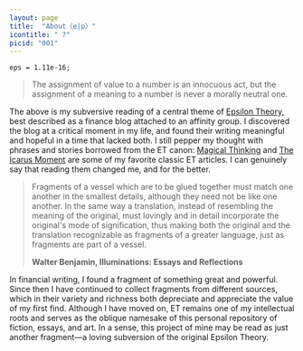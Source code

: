 ```yaml
---
layout: page
title:  "About〈e|p〉"
icontitle: " ?"
picid: "001"
---
```


`eps = 1.11e-16;`

> The assignment of value to a number is an innocuous act, but the assignment of a meaning to a number is never a morally neutral one.

The above is my subversive reading of a central theme of [Epsilon Theory,](https://www.epsilontheory.com) best described as a finance blog attached to an affinity group. I discovered the blog at a critical moment in my life, and found their writing meaningful and hopeful in a time that lacked both. I still pepper my thought with phrases and stories borrowed from the ET canon: [Magical Thinking](https://www.epsilontheory.com/magical-thinking/) and [The Icarus Moment](https://www.epsilontheory.com/the-icarus-moment/) are some of my favorite classic ET articles. I can genuinely say that reading them changed me, and for the better.

> Fragments of a vessel which are to be glued together must match one another in the smallest details, although they need not be like one another. In the same way a translation, instead of resembling the meaning of the original, must lovingly and in detail incorporate the original's mode of signification, thus making both the original and the translation recognizable as fragments of a greater language, just as fragments are part of a vessel.
>
> **Walter Benjamin, Illuminations: Essays and Reflections**

In financial writing, I found a fragment of something great and powerful. Since then I have continued to collect fragments from different sources, which in their variety and richness both depreciate and appreciate the value of my first find. Although I have moved on, ET remains one of my intellectual roots and serves as the oblique namesake of this personal repository of fiction, essays, and art. In a sense, this project of mine may be read as just another fragment—a loving subversion of the original Epsilon Theory.



<!-- 

> Blake’s doltish Adam, hypnotized by the Snake as he asserts our most potentmeansof control---the power of names, aka the power of *abstraction*, aka the power of *symbolic representation*, aka the power of *Narrative*.
> **William Blake is the OG** ***Epsilon Theory***. 

> The secret of effective market game-playing, whether you were an investor 100 years ago or you are an investor today, is to recognize that the market game hinges on the **Narrative**, on the strength of the public statements that create **Common Knowledge**. These are the core concepts of Epsilon Theory.
>
> The concept of Narrative is a thoroughly post-modern idea. What I mean by this is that Narrative is a social construction, a malleable public representation of malleable public statements that lacks any inherent Truth with a capital T. In fact, the public statements that go into the construction of a Narrative are often intentionally untrue.
>
>...
>
> No, I want to use a proper conception of Narrative, which has no inherent notion of truthfulness and is simply a public representation of a set of public statements made by influential people about the world, because I think that this can help me predict market behaviors that are not easily predictable by factor-based or econometric analysis. To that end, my goal with Epsilon Theory is to identify Narratives, measure their strength, and assess their likely impact on security prices through an application of game theory and information theory.
>
>...
>
> It’s the new Narratives, though, that I am most interested in. How do they emerge? How do they sustain themselves? How do they manifest themselves in predictable patterns of behavior?

> Alles gesellschaftliche Leben ist wesentlich praktisch. Alle Mysterien, welche die Theorie zum Mystizism[us] veranlassen, finden ihre rationelle Lösung in der menschlichen Praxis und im Begreifen dieser Praxis

“”sdfds

assadsd


{% newthought ' This is a blog about stories---'%}about old, forgotten stories that emerge in new, unexpected places.

-->